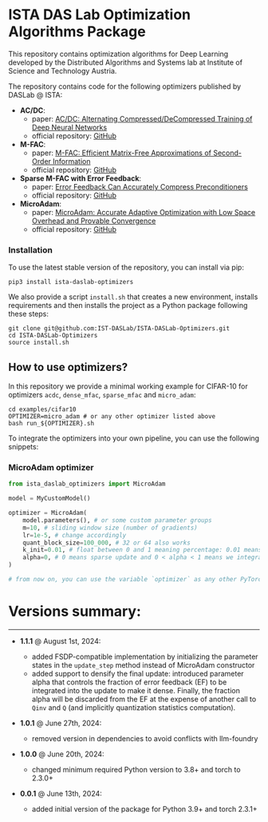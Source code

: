 # ISTA DAS Lab Optimization Algorithms Package
This repository contains optimization algorithms for Deep Learning developed by 
the Distributed Algorithms and Systems lab at Institute of Science and Technology Austria.

The repository contains code for the following optimizers published by DASLab @ ISTA:
- **AC/DC**:
  - paper: [AC/DC: Alternating Compressed/DeCompressed Training of Deep Neural Networks](https://arxiv.org/abs/2106.12379)
  - official repository: [GitHub](https://github.com/IST-DASLab/ACDC)
- **M-FAC**:
  - paper: [M-FAC: Efficient Matrix-Free Approximations of Second-Order Information](https://arxiv.org/abs/2107.03356)
  - official repository: [GitHub](https://github.com/IST-DASLab/M-FAC)
- **Sparse M-FAC with Error Feedback**:
  - paper: [Error Feedback Can Accurately Compress Preconditioners](https://arxiv.org/abs/2306.06098)
  - official repository: [GitHub](https://github.com/IST-DASLab/EFCP/)
- **MicroAdam**:
  - paper: [MicroAdam: Accurate Adaptive Optimization with Low Space Overhead and Provable Convergence](https://arxiv.org/abs/2405.15593)
  - official repository: [GitHub](https://github.com/IST-DASLab/MicroAdam)

### Installation
To use the latest stable version of the repository, you can install via pip:

```shell
pip3 install ista-daslab-optimizers
```

We also provide a script `install.sh` that creates a new environment, installs requirements
and then installs the project as a Python package following these steps:

```shell
git clone git@github.com:IST-DASLab/ISTA-DASLab-Optimizers.git
cd ISTA-DASLab-Optimizers
source install.sh
```

## How to use optimizers?

In this repository we provide a minimal working example for CIFAR-10 for optimizers `acdc`, `dense_mfac`, `sparse_mfac` and `micro_adam`:
```shell
cd examples/cifar10
OPTIMIZER=micro_adam # or any other optimizer listed above
bash run_${OPTIMIZER}.sh
```

To integrate the optimizers into your own pipeline, you can use the following snippets:

### MicroAdam optimizer
```python
from ista_daslab_optimizers import MicroAdam

model = MyCustomModel()

optimizer = MicroAdam(
    model.parameters(), # or some custom parameter groups
    m=10, # sliding window size (number of gradients)
    lr=1e-5, # change accordingly
    quant_block_size=100_000, # 32 or 64 also works
    k_init=0.01, # float between 0 and 1 meaning percentage: 0.01 means 1%
    alpha=0, # 0 means sparse update and 0 < alpha < 1 means we integrate fraction alpha from EF to update and then delete it
)

# from now on, you can use the variable `optimizer` as any other PyTorch optimizer
```

# Versions summary:

---
- **1.1.1** @ August 1st, 2024:
  - added FSDP-compatible implementation by initializing the parameter states in the `update_step` method
  instead of MicroAdam constructor  
  - added support to densify the final update: introduced parameter alpha that controls the fraction of error feedback
  (EF) to be integrated into the update to make it dense. Finally, the fraction alpha will be discarded from the EF at
  the expense of another call to `Qinv` and `Q` (and implicitly quantization statistics computation).

- **1.0.1** @ June 27th, 2024:
  - removed version in dependencies to avoid conflicts with llm-foundry

- **1.0.0** @ June 20th, 2024:
  - changed minimum required Python version to 3.8+ and torch to 2.3.0+

- **0.0.1** @ June 13th, 2024:
  - added initial version of the package for Python 3.9+ and torch 2.3.1+